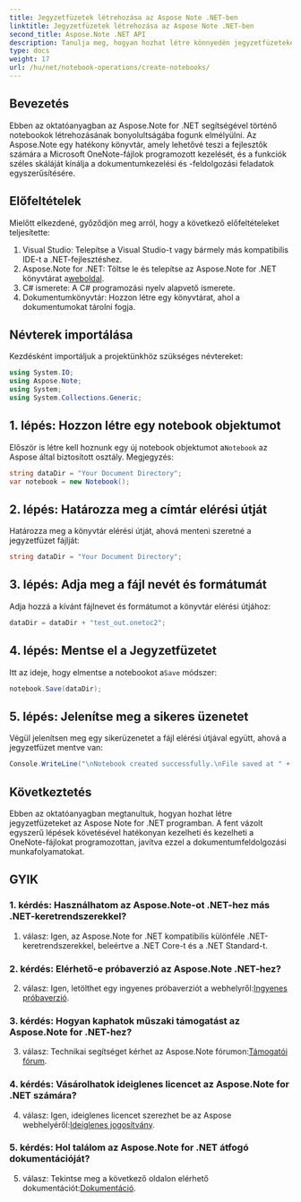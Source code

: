 ```yaml
---
title: Jegyzetfüzetek létrehozása az Aspose Note .NET-ben
linktitle: Jegyzetfüzetek létrehozása az Aspose Note .NET-ben
second_title: Aspose.Note .NET API
description: Tanulja meg, hogyan hozhat létre könnyedén jegyzetfüzeteket az Aspose Note .NET-ben. Fokozza most a dokumentumfeldolgozási munkafolyamatokat.
type: docs
weight: 17
url: /hu/net/notebook-operations/create-notebooks/
---
```

## Bevezetés

Ebben az oktatóanyagban az Aspose.Note for .NET segítségével történő notebookok létrehozásának bonyolultságába fogunk elmélyülni. Az Aspose.Note egy hatékony könyvtár, amely lehetővé teszi a fejlesztők számára a Microsoft OneNote-fájlok programozott kezelését, és a funkciók széles skáláját kínálja a dokumentumkezelési és -feldolgozási feladatok egyszerűsítésére.

## Előfeltételek

Mielőtt elkezdené, győződjön meg arról, hogy a következő előfeltételeket teljesítette:

1. Visual Studio: Telepítse a Visual Studio-t vagy bármely más kompatibilis IDE-t a .NET-fejlesztéshez.
2.  Aspose.Note for .NET: Töltse le és telepítse az Aspose.Note for .NET könyvtárat a[weboldal](https://releases.aspose.com/note/net/).
3. C# ismerete: A C# programozási nyelv alapvető ismerete.
4. Dokumentumkönyvtár: Hozzon létre egy könyvtárat, ahol a dokumentumokat tárolni fogja.

## Névterek importálása

Kezdésként importáljuk a projektünkhöz szükséges névtereket:

```csharp
using System.IO;
using Aspose.Note;
using System;
using System.Collections.Generic;
```

## 1. lépés: Hozzon létre egy notebook objektumot

 Először is létre kell hoznunk egy új notebook objektumot a`Notebook` az Aspose által biztosított osztály. Megjegyzés:

```csharp
string dataDir = "Your Document Directory";
var notebook = new Notebook();
```

## 2. lépés: Határozza meg a címtár elérési útját

Határozza meg a könyvtár elérési útját, ahová menteni szeretné a jegyzetfüzet fájlját:

```csharp
string dataDir = "Your Document Directory";
```

## 3. lépés: Adja meg a fájl nevét és formátumát

Adja hozzá a kívánt fájlnevet és formátumot a könyvtár elérési útjához:

```csharp
dataDir = dataDir + "test_out.onetoc2";
```

## 4. lépés: Mentse el a Jegyzetfüzetet

 Itt az ideje, hogy elmentse a notebookot a`Save` módszer:

```csharp
notebook.Save(dataDir);
```

## 5. lépés: Jelenítse meg a sikeres üzenetet

Végül jelenítsen meg egy sikerüzenetet a fájl elérési útjával együtt, ahová a jegyzetfüzet mentve van:

```csharp
Console.WriteLine("\nNotebook created successfully.\nFile saved at " + dataDir);
```

## Következtetés

Ebben az oktatóanyagban megtanultuk, hogyan hozhat létre jegyzetfüzeteket az Aspose Note for .NET programban. A fent vázolt egyszerű lépések követésével hatékonyan kezelheti és kezelheti a OneNote-fájlokat programozottan, javítva ezzel a dokumentumfeldolgozási munkafolyamatokat.

## GYIK

### 1. kérdés: Használhatom az Aspose.Note-ot .NET-hez más .NET-keretrendszerekkel?

1. válasz: Igen, az Aspose.Note for .NET kompatibilis különféle .NET-keretrendszerekkel, beleértve a .NET Core-t és a .NET Standard-t.

### 2. kérdés: Elérhető-e próbaverzió az Aspose.Note .NET-hez?

 2. válasz: Igen, letölthet egy ingyenes próbaverziót a webhelyről:[Ingyenes próbaverzió](https://releases.aspose.com/).

### 3. kérdés: Hogyan kaphatok műszaki támogatást az Aspose.Note for .NET-hez?

 3. válasz: Technikai segítséget kérhet az Aspose.Note fórumon:[Támogatói fórum](https://forum.aspose.com/c/note/28).

### 4. kérdés: Vásárolhatok ideiglenes licencet az Aspose.Note for .NET számára?

 4. válasz: Igen, ideiglenes licencet szerezhet be az Aspose webhelyéről:[Ideiglenes jogosítvány](https://purchase.aspose.com/temporary-license/).

### 5. kérdés: Hol találom az Aspose.Note for .NET átfogó dokumentációját?

 5. válasz: Tekintse meg a következő oldalon elérhető dokumentációt:[Dokumentáció](https://reference.aspose.com/note/net/).



